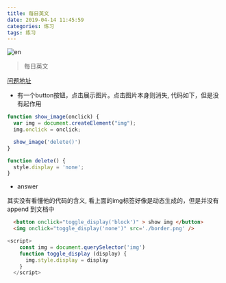 ```yaml
---
title: 每日英文
date: 2019-04-14 11:45:59
categories: 练习
tags: 练习
---
```


![en](https://user-gold-cdn.xitu.io/2019/4/14/16a1a7b12456ae60?w=752&h=282&f=png&s=484541)

<!-- More -->

> 每日英文

[问题地址](https://stackoverflow.com/questions/55671383/how-to-give-a-function-to-an-image-while-in-a-website)

* 有一个button按钮，点击展示图片。点击图片本身则消失, 代码如下，但是没有起作用

```js
function show_image(onclick) {
  var img = document.createElement("img");
  img.onclick = onclick;

  show_image('delete()')
}

function delete() {
  style.display = 'none';
}
```

* answer

其实没有看懂他的代码的含义, 看上面的img标签好像是动态生成的，但是并没有 append 到文档中

```html
  <button onclick="toggle_display('block')" > show img </button>
  <img onclick="toggle_display('none')" src='./border.png' />
```

```js
<script>
    const img = document.querySelector('img')
    function toggle_display (display) {
      img.style.display = display
    }
  </script>
```